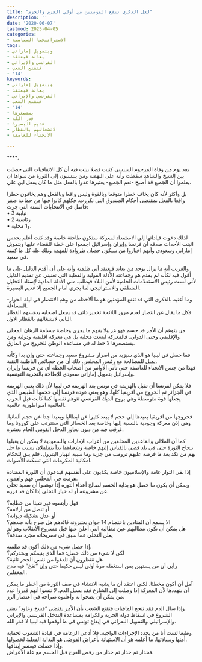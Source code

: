 ```yaml
---
title: "لعل الذكرى تنفع المؤمنين من أولي العزم والحزم"
description: ''
date: '2020-06-07'
lastmod: 2025-04-05
categories:
- الاستراتيجيا السياسية
tags:
- وبتمويل إماراتي
- يعاند فيعتقد
- الفرنسي والإيراني
- فتقنع الشعب
- '14'
keywords:
- وبتمويل إماراتي
- يعاند فيعتقد
- الفرنسي والإيراني
- فتقنع الشعب
- '14'
- يستصغرها
- قدر الله
- عديم البصيرة
- لانشغالهم بالقطار
- الانحناء للعاصفة

---
```

****،

بعد يوم من وفاة المرحوم السبسي كتبت فصلا بينت فيه أن كل الاتفاقيات التي حصلت بين الشيخ والشاهد سقطت وأنه على النهضة ومن ينتسبون إلى الثورة من سواها ان يعلموا أن الجميع قد أصبح -نعم الجميع- يعتبرها عدوا بالفعل مثل ما كان يفعل ابن علي.

بل وأكثر لأنه كان يخاف خطرا متوقعا وبالقوة وليس واقعا وبالفعل وهم يخافون خطرا واقعا بالفعل بمقتضى أحكام الصندوق التي تكررت. فكلهم كانوا فيها من جماعة صفر فاصل في الانتخابات الستة التي جرت:  
• 3 نيابية   
• 2 رئاسية   
• و1 محلية.

لذلك دعوت قياداتها إلى الاستعداد لمعركة ستكون طاحنة خاصة وقد كنت أعلم بحدس اثبتت الأحداث صدقه أن فرنسا وإيران وإسرائيل اجمعوا على خطة للقضاء عليها وبتمويل إماراتي وسعودي وأنهم اختاروا من سيكون حصان طروادة للمهمة وتلك علة كل ما كتبته في سعيد.

والغريب أنه ما يزال يوجد من يعاند فيعتقد أني ظلمته وأنه علي أن أقدم الدليل على ما أقول فيه لكأنه لم يقدم هو وجماعته الأدلة القولية والفعلية التي تغنيني عن تقديم الدليل لأني لست رئيس الاستعلامات الحامية لأمن البلاد فيطلب مني الأدلة المادية لإسناد التحليل المنطقي والاستراتيجي لما يجري امام الجميع إلا عديم البصيرة.

وما أعنيه بالذكرى التي قد تنفع المؤمنين هو ما ألاحظه من وهم الانتصار في ليلة الحوار-المساءلة.   
فكل ما يقال عن انتصار لعدم مرور اللائحة تخدير ذاتي قد يجعل اصحابه يدهسهم القطار الثاني لانشغالهم بالقطار الاول.

من يتوهم أن الأمر قد حسم فهو غر ولا يفهم ما يجري وخاصة جسامة الرهان المحلي والإقليمي وحتى الدولي. فالمعركة ليست محلية بل هي معركة اقليمية ودولية ومن يستصغرها لا حظ له في مساعدة الوطن للخروج من المأزق.

فما حصل في ليبيا هو الذي سيزيد من اصرار مشروع سعيد وجماعته حتى وإن بدا وكأنه يميل للمصالحة مع رئيس المجلس. ذلك أن من خصائص الباطنية التقية.   
فهذا من جنس الانحناء للعاصفة حتى تأتي الأوامر من أصحاب الخطة أي من فرنسا وإيران وإسرائيل بتمويل إماراتي سعودي للإطاحة بالتجربة التونسية.

فلا يمكن لفرنسا أن تقبل بالهزيمة في تونس بعد الهزيمة في ليبيا لأن ذلك يعني الهزيمة في الجزائر ثم الخروج من افريقيا كلها. وهو يعني عودة فرنسا إلى حجمها الطبيعي الذي يجعلها قوة متوسطة وهي بروح الديك الفرنسي تتوهم نفسها كما كانت قبل الحرب العالمية امبراطورية عالمية.

فخروجها من افريقيا يعيدها إلى حجم لا يبعد كثيرا عن ايطاليا وبعيدا جدا عن حجم ألمانيا. وهي إذن معركة وجودية بالنسبة إليها وخاصة بعد الخسائر التي ستترتب على كورونا وما غرقت فيه من ديون تجاوز الدخل القومي الخام بعشره.

كما أن الملالي والقاعدين المخلفين من أعراب الإمارات والسعودية لا يمكن ان يقبلوا بنجاح الثورة حتى في بلد قصي بالقياس إليهم خاصة وشعباهما بدآ يتململان بسبب ما حل بهم من نكد بعد ما فرضه عليهم ترومب من جزية وما سببه انهيار البترول. فلم يبق للحكام امكانية المكرمات التي تسكت الأصوات.

إذا بقي الثوار عامة والإسلاميون خاصة يكذبون على أنفسهم فيدعون أن الثورة المضادة هزمت في المجلس فهم واهمون.   
ويمكن أن يكون ما حصل هو بداية الحسم لصالح أعداء الثورة إذا توهموا أن سعيد تخلى عن مشروعه أو له خيار التخلي إذا كان قد قرره.

فهل رأيتموه غير شيئا من خطابه؟   
أو تنصل من أزلامه؟   
أو عدل تشكيلة ديوانه؟   
الا يسمع أن المنادين باعتصام 14 جوان يعتبرونه قائدهم هل صرح بأنه ضدهم؟   
هل يمكن أن تكون مطالبهم عين مطالبه التي أعلن عنها قبل مشروع الانقلاب وهو لم يعلن التخلي عما سبق في تصريحاته مجرد صدفة؟

إذا حصل شيء من ذلك أكون قد ظلمته.   
لكن لا شيء من ذلك حصل: فما الذي ينيمكم ويخدركم؟   
هل تنتظرون أن تلدغوا من نفس الجحر ثانية؟   
رأيي أن من يستهين بمن استغفله مرة أولى ليس حكيما حتى وإن “نفخ” فيه مدح المغفلين.

آمل أن أكون مخطئا. لكني اعتقد أن ما يشبه الانتشاء في صف الثورة من أخطر ما يمكن أن يتهددها لأن المعركة إذا وصلت إلى الشارع فقد يسيل الدم. لا تنسوا أنهم قدروا عدد من يمكن أن يضحوا به وأعلنوه صراحة في اعتصار الرز.

وإذا سال الدم فقد تنجح المافيات فتقنع الشعب بأن الأمر يقتضي “فسخ وعاود” يعني الشروع في اسقاط دولة الحرية والكرامة بمساعدة التدخل الفرنسي والإيراني والإسرائيلي والتمويل البعراني في إيقاع تونس في ما أوقعوا فيه ليبيا لا قدر الله.

وطبعا لست أنا من يحدد الإجراءات الواجبة. فلا أدعي الزعامة في قيادة الشعوب لحماية أمنها وسيادتها. ما أعلمه هو أن الاستهانة بأعراض الفوضى هو البداية الفعلية لحصولها.   
وإذا حصلت فيعسر إيقافها.   
فحذار ثم حذار ثم حذار من رقص الفرح قبل الحسم مع علة الأعراض.

###

